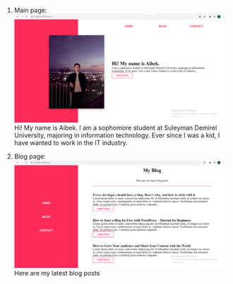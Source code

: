 1) Main page:
![Alt text](public/img/homepage.png?raw=true "Title")
Hi! My name is Aibek.
I am a sophomore student at Suleyman Demirel University, majoring in information technology. Ever since I was a kid, I have wanted to work in the IT industry.

2) Blog page:
![Alt text](public/img/blogpage.png?raw=true "Title")
Here are my latest blog posts
